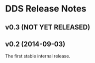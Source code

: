 # DDS Release Notes

## v0.3 (NOT YET RELEASED)


## v0.2 (2014-09-03)

The first stable internal release.

